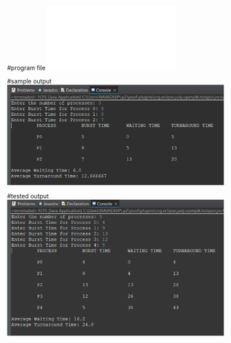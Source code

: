 #program file
![program_file](FCFS.java)

#sample output
![sample_output](programoutput.png)

#tested output
![tested_output](testedoutput.png)
